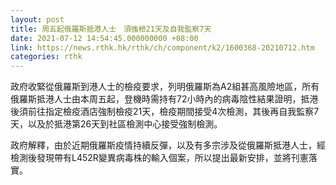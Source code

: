 ```yaml
---
layout: post
title: 周五起俄羅斯抵港人士　須強檢21天及自我監察7天
date: 2021-07-12 14:54:45.000000000 +08:00
link: https://news.rthk.hk/rthk/ch/component/k2/1600368-20210712.htm
categories: rthk
---
```


政府收緊從俄羅斯到港人士的檢疫要求，列明俄羅斯為A2組甚高風險地區，所有俄羅斯抵港人士由本周五起，登機時需持有72小時內的病毒陰性結果證明，抵港後須前往指定檢疫酒店強制檢疫21天，檢疫期間接受4次檢測，其後再自我監察7天，以及於抵港第26天到社區檢測中心接受強制檢測。

政府解釋，由於近期俄羅斯疫情持續反彈，以及有多宗涉及從俄羅斯抵港人士，經檢測後發現帶有L452R變異病毒株的輸入個案，所以提出最新安排，並將刊憲落實。
